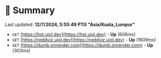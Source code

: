 # 📖 Summary
Last updated: **12/7/2024, 5:55:49 PTG "Asia/Kuala_Lumpur"**

- `GET` [https://hst.ujol.dev](https://hst.ujol.dev) - **Up** (606ms)
- `GET` [https://reddviz.ujol.dev](https://reddviz.ujol.dev) - **Up** (1609ms)
- `GET` [https://dumb.onrender.com](https://dumb.onrender.com) - **Up** (303ms)
